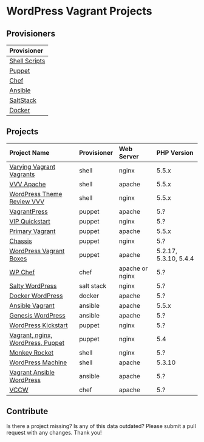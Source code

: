 # WordPress Vagrant Projects

## Provisioners
| Provisioner
| :---
| [Shell Scripts](http://en.wikipedia.org/wiki/Shell_script)
| [Puppet](http://puppetlabs.com/)
| [Chef](http://www.getchef.com/chef/)
| [Ansible](http://www.ansible.com/home)
| [SaltStack](http://www.saltstack.com/community/)
| [Docker](http://www.docker.com/)


## Projects
| Project Name | Provisioner | Web Server | PHP Version
| :--- | :--- | :--- | :---
| [Varying Vagrant Vagrants](https://github.com/Varying-Vagrant-Vagrants/VVV) |  shell | nginx | 5.5.x
| [VVV Apache](https://github.com/ericmann/vvv-apache) | shell | apache | 5.5.x
| [WordPress Theme Review VVV](https://github.com/aubreypwd/wordpress-themereview-vvv) | shell | nginx | 5.5.x
| [VagrantPress](http://vagrantpress.org/) | puppet | apache | 5.?
| [VIP Quickstart](https://github.com/Automattic/vip-quickstart) | puppet | nginx | 5.?
| [Primary Vagrant](https://github.com/ChrisWiegman/Primary-Vagrant) | puppet | apache | 5.5.x
| [Chassis](https://github.com/Chassis/Chassis) | puppet | nginx | 5.?
| [WordPress Vagrant Boxes](https://github.com/tierra/wp-vagrant) | puppet | apache |  5.2.17, 5.3.10, 5.4.4
| [WP Chef](https://github.com/bastosmichael/WP-Chef) | chef | apache or nginx  | 5.?
| [Salty WordPress](https://github.com/humanmade/Salty-WordPress) | salt stack | nginx | 5.?
| [Docker WordPress](https://github.com/paulczar/docker-wordpress) | docker | apache | 5.?
| [Ansible Vagrant](https://bitbucket.org/wpscholar/ansible-vagrant) | ansible | apache | 5.5.x
| [Genesis WordPress](https://github.com/genesis/wordpress/) | ansible | apache | 5.?
| [WordPress Kickstart](https://github.com/jnettome/wordpress_kickstart) | puppet | nginx | 5.?
| [Vagrant, nginx, WordPress, Puppet](https://github.com/MikeRogers0/vagrant-nginx-wordpress-puppet) | puppet | nginx | 5.4 
| [Monkey Rocket](https://github.com/Cikica/monkeyrocket) | shell | nginx | 5.?
| [WordPress Machine](https://github.com/audionerd/wordpress-machine) | shell | apache | 5.3.10
| [Vagrant Ansible WordPress](https://github.com/jalefkowit/vagrant-ansible-wordpress) | ansible | apache | 5.?
| [VCCW](https://github.com/miya0001/vccw) | chef | apache | 5.?

## Contribute
Is there a project missing?  Is any of this data outdated?  Please submit a pull request with any changes.  Thank you!
